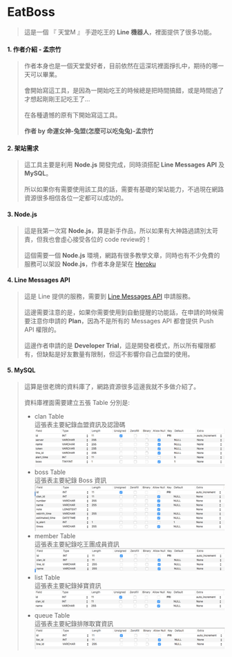 # EatBoss
>這是一個 『 天堂M 』 手遊吃王的 **Line 機器人**，裡面提供了很多功能。

#### 1. 作者介紹 - 孟宗竹
>作者本身也是一個天堂愛好者，目前依然在這深坑裡面掙扎中，期待的哪一天可以畢業。
><br><br>
>會開始寫這工具，是因為一開始吃王的時候總是把時間搞錯，或是時間過了才想起剛剛王記吃王了...
><br><br>
>在各種遺憾的原有下開始寫這工具。
><br><br>
>**作者 by 命運女神-兔盟(怎麼可以吃兔兔)-孟宗竹**

#### 2. 架站需求
>這工具主要是利用 **Node.js** 開發完成，同時須搭配 **Line Messages API** 及 **MySQL**。
><br><br>
>所以如果你有需要使用該工具的話，需要有基礎的架站能力，不過現在網路資源很多相信各位一定都可以成功的。

#### 3. Node.js
>這是我第一次寫 **Node.js**，算是新手作品，所以如果有大神路過請別太苛責，但我也會虛心接受各位的 code review的！
><br><br>
>這個需要一個 **Node.js** 環境，網路有很多教學文章，同時也有不少免費的服務可以架設 **Node.js**，作者本身是架在 [Heroku](www.Heroku.com)

#### 4. Line Messages API
>這是 Line 提供的服務，需要到 [Line Messages API](https://developers.line.me/en/docs/messaging-api/overview/) 申請服務。
><br><br>
>這邊需要注意的是，如果你需要使用到自動提醒的功能話，在申請的時候需要注意你申請的 **Plan**，因為不是所有的 Messages API 都會提供 Push API 權限的。
><br><br>
>這邊作者申請的是 **Developer Trial**，這是開發者模式，所以所有權限都有，但缺點是好友數量有限制，但這不影響你自己血盟的使用。

#### 5. MySQL
>這算是很老牌的資料庫了，網路資源很多這邊我就不多做介紹了。
><br><br>
>資料庫裡面需要建立五張 Table 分別是:
> * clan Table<br>
> 這張表主要紀錄血盟資訊及認證碼<br>
> ![clan Table](/public/clan.png)<br>
> * boss Table<br>
> 這張表主要紀錄 Boss 資訊<br>
> ![boss Table](/public/boss.png)<br>
> * member Table<br>
> 這張表主要紀錄吃王團成員資訊<br>
> ![member Table](/public/member.png)<br>
> * list Table<br>
> 這張表主要紀錄掉寶資訊<br>
> ![list Table](/public/list.png)<br>
> * queue Table<br>
> 這張表主要紀錄排隊取寶資訊<br>
> ![queue Table](/public/queue.png)<br>
